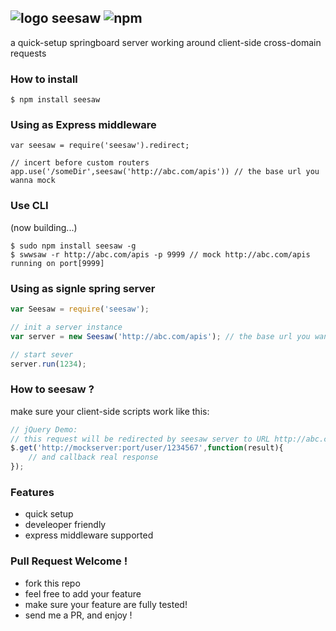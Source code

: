 ![logo](http://ww2.sinaimg.cn/large/61ff0de3gw1e7m89xtn9ej201k017t8i.jpg) seesaw ![npm](https://badge.fury.io/js/seesaw.png)
---

a quick-setup springboard server working around client-side cross-domain requests

### How to install

````
$ npm install seesaw
````

### Using as Express middleware

````
var seesaw = require('seesaw').redirect;

// incert before custom routers
app.use('/someDir',seesaw('http://abc.com/apis')) // the base url you wanna mock
````

### Use CLI

(now building...)

````
$ sudo npm install seesaw -g
$ swwsaw -r http://abc.com/apis -p 9999 // mock http://abc.com/apis running on port[9999]
````

### Using as signle spring server

````javascript
var Seesaw = require('seesaw');

// init a server instance
var server = new Seesaw('http://abc.com/apis'); // the base url you wanna mock

// start sever
server.run(1234);
````

### How to seesaw ?

make sure your client-side scripts work like this:

````javascript
// jQuery Demo:
// this request will be redirected by seesaw server to URL http://abc.com/apis/user/1234567
$.get('http://mockserver:port/user/1234567',function(result){
    // and callback real response
});
````

### Features

- quick setup
- develeoper friendly
- express middleware supported

### Pull Request Welcome !

- fork this repo
- feel free to add your feature
- make sure your feature are fully tested!
- send me a PR, and enjoy !